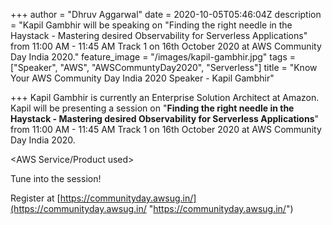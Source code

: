 +++
author = "Dhruv Aggarwal"
date = 2020-10-05T05:46:04Z
description = "Kapil Gambhir will be speaking on \"Finding the right needle in the Haystack - Mastering desired Observability for Serverless Applications\" from 11:00 AM - 11:45 AM Track 1 on 16th October 2020 at AWS Community Day India 2020."
feature_image = "/images/kapil-gambhir.jpg"
tags = ["Speaker", "AWS", "AWSCommuntyDay2020", "Serverless"]
title = "Know Your AWS Community Day India 2020 Speaker - Kapil Gambhir"

+++
Kapil Gambhir is currently an Enterprise Solution Architect at Amazon. Kapil will be presenting a session on "**Finding the right needle in the Haystack - Mastering desired Observability for Serverless Applications**" from 11:00 AM - 11:45 AM Track 1 on 16th October 2020 at AWS Community Day India 2020.

<Introduction Video>

<AWS Service/Product used>

Tune into the session!

Register at [https://communityday.awsug.in/](https://communityday.awsug.in/ "https://communityday.awsug.in/")